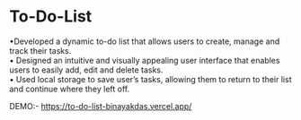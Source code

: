 ﻿# To-Do-List<br />
 •Developed a dynamic to-do list that allows users to create, manage and track their tasks.<br />
•	Designed an intuitive and visually appealing user interface that enables users to easily add, edit and delete tasks.<br />
•	Used local storage to save user’s tasks, allowing them to return to their list and continue where they left off.<br />

 
DEMO:- https://to-do-list-binayakdas.vercel.app/

